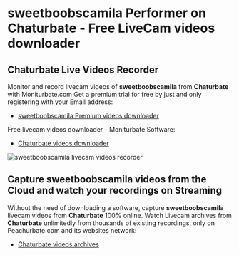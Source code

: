 # sweetboobscamila Performer on Chaturbate - Free LiveCam videos downloader

## Chaturbate Live Videos Recorder

Monitor and record livecam videos of **sweetboobscamila** from **Chaturbate** with Moniturbate.com
Get a premium trial for free by just and only registering with your Email address:
* [sweetboobscamila Premium videos downloader](https://moniturbate.com/request-demo-licence-key.html)

Free livecam videos downloader - Moniturbate Software:
* [Chaturbate videos downloader](https://moniturbate.com/moniturbate-download-software.html)

![sweetboobscamila livecam videos recorder](https://peachurnet.com/templates/moniturbate-software.png)


## Capture sweetboobscamila videos from the Cloud and watch your recordings on Streaming

Without the need of downloading a software, capture **sweetboobscamila** livecam videos from **Chaturbate** 100% online.
Watch Livecam archives from **Chaturbate** unlimitedly from thousands of existing recordings, only on Peachurbate.com and its websites network:
* [Chaturbate videos archives](https://peachurnet.com/)